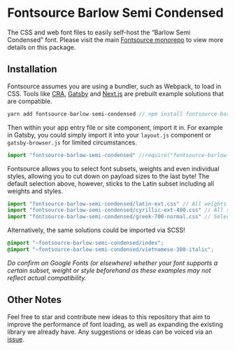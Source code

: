 # Fontsource Barlow Semi Condensed

The CSS and web font files to easily self-host the “Barlow Semi Condensed” font. Please visit the main [Fontsource monorepo](https://github.com/DecliningLotus/fontsource) to view more details on this package.

## Installation

Fontsource assumes you are using a bundler, such as Webpack, to load in CSS. Tools like [CRA](https://create-react-app.dev/), [Gatsby](https://www.gatsbyjs.org/) and [Next.js](https://nextjs.org/) are prebuilt example solutions that are compatible.

```javascript
yarn add fontsource-barlow-semi-condensed // npm install fontsource-barlow-semi-condensed
```

Then within your app entry file or site component, import it in. For example in Gatsby, you could simply import it into your `layout.js` component or `gatsby-browser.js` for limited circumstances.

```javascript
import "fontsource-barlow-semi-condensed" //require("fontsource-barlow-semi-condensed")
```

Fontsource allows you to select font subsets, weights and even individual styles, allowing you to cut down on payload sizes to the last byte! The default selection above, however, sticks to the Latin subset including all weights and styles.

```javascript
import "fontsource-barlow-semi-condensed/latin-ext.css" // All weights and styles included.
import "fontsource-barlow-semi-condensed/cyrillic-ext-400.css" // All styles included.
import "fontsource-barlow-semi-condensed/greek-700-normal.css" // Select either normal or italic.
```

Alternatively, the same solutions could be imported via SCSS!

```scss
@import "~fontsource-barlow-semi-condensed/index";
@import "~fontsource-barlow-semi-condensed/vietnamese-300-italic";
```

_Do confirm on Google Fonts (or elsewhere) whether your font supports a certain subset, weight or style beforehand as these examples may not reflect actual compatibility._

## Other Notes

Feel free to star and contribute new ideas to this repository that aim to improve the performance of font loading, as well as expanding the existing library we already have. Any suggestions or ideas can be voiced via an [issue](https://github.com/DecliningLotus/fontsource/issues).
